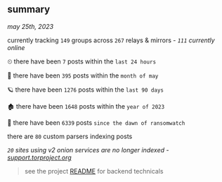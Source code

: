 
## summary
_may 25th, 2023_

currently tracking `149` groups across `267` relays & mirrors - _`111` currently online_

⏲ there have been `7` posts within the `last 24 hours`

🦈 there have been `395` posts within the `month of may`

🪐 there have been `1276` posts within the `last 90 days`

🏚 there have been `1648` posts within the `year of 2023`

🦕 there have been `6339` posts `since the dawn of ransomwatch`

there are `80` custom parsers indexing posts

_`20` sites using v2 onion services are no longer indexed - [support.torproject.org](https://support.torproject.org/onionservices/v2-deprecation/)_

> see the project [README](https://github.com/joshhighet/ransomwatch#ransomwatch--) for backend technicals
